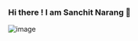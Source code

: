 ### Hi there ! I am Sanchit Narang 👋
![image](https://user-images.githubusercontent.com/79566726/149272276-64dc7936-b4d1-414c-9f29-7bfd17c65ff1.png)

<!--
**Sanchit611/Sanchit611** is a ✨ _special_ ✨ repository because its `README.md` (this file) appears on your GitHub profile.

Here are some ideas to get you started:

- 🔭 I’m currently working on ...
- 🌱 I’m currently learning ...
- 👯 I’m looking to collaborate on ...
- 🤔 I’m looking for help with ...
- 💬 Ask me about ...
- 📫 How to reach me: ...
- 😄 Pronouns: ...
- ⚡ Fun fact: ...
-->
